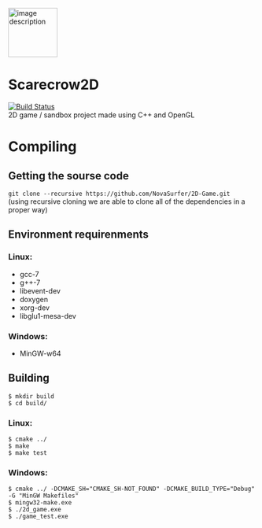 <img src="https://svgshare.com/i/Ayv.svg" width="100" height="100" alt="image description"></image>  
# Scarecrow2D
[![Build Status](https://travis-ci.org/NovaSurfer/scarecrow2d.svg?branch=master)](https://travis-ci.org/NovaSurfer/scarecrow2d)  
2D game / sandbox project made using C++ and OpenGL

# Compiling
## Getting the sourse code
`git clone --recursive https://github.com/NovaSurfer/2D-Game.git`  
(using recursive cloning we are able to clone all of the dependencies in a proper way)

## Environment requirenments
### Linux:
- gcc-7
- g++-7
- libevent-dev
- doxygen
- xorg-dev
- libglu1-mesa-dev
### Windows:
- MinGW-w64

## Building
```console
$ mkdir build
$ cd build/
```
### Linux:
```console
$ cmake ../
$ make
$ make test
```
### Windows:
```console
$ cmake ../ -DCMAKE_SH="CMAKE_SH-NOT_FOUND" -DCMAKE_BUILD_TYPE="Debug" -G "MinGW Makefiles"
$ mingw32-make.exe
$ ./2d_game.exe
$ ./game_test.exe
